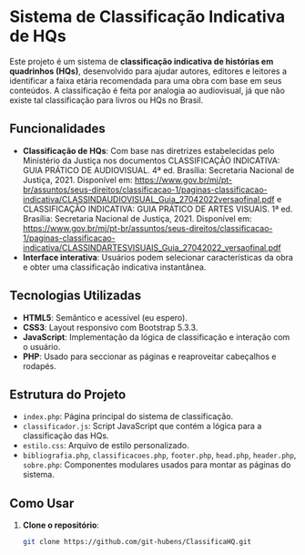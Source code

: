 # Sistema de Classificação Indicativa de HQs

Este projeto é um sistema de **classificação indicativa de histórias em quadrinhos (HQs)**, desenvolvido para ajudar autores, editores e leitores a identificar a faixa etária recomendada para uma obra com base em seus conteúdos. A classificação é feita por analogia ao audiovisual, já que não existe tal classificação para livros ou HQs no Brasil.

## Funcionalidades

- **Classificação de HQs**: Com base nas diretrizes estabelecidas pelo Ministério da Justiça nos documentos CLASSIFICAÇÃO INDICATIVA: GUIA PRÁTICO DE AUDIOVISUAL. 4ª ed. Brasília: Secretaria Nacional de Justiça, 2021. Disponível em: https://www.gov.br/mj/pt-br/assuntos/seus-direitos/classificacao-1/paginas-classificacao-indicativa/CLASSINDAUDIOVISUAL_Guia_27042022versaofinal.pdf e CLASSIFICAÇÃO INDICATIVA: GUIA PRÁTICO DE ARTES VISUAIS. 1ª ed. Brasília: Secretaria Nacional de Justiça, 2021. Disponível em: https://www.gov.br/mj/pt-br/assuntos/seus-direitos/classificacao-1/paginas-classificacao-indicativa/CLASSINDARTESVISUAIS_Guia_27042022_versaofinal.pdf
- **Interface interativa**: Usuários podem selecionar características da obra e obter uma classificação indicativa instantânea.

## Tecnologias Utilizadas

- **HTML5**: Semântico e acessível (eu espero).
- **CSS3**: Layout responsivo com Bootstrap 5.3.3.
- **JavaScript**: Implementação da lógica de classificação e interação com o usuário.
- **PHP**: Usado para seccionar as páginas e reaproveitar cabeçalhos e rodapés.

## Estrutura do Projeto

- `index.php`: Página principal do sistema de classificação.
- `classificador.js`: Script JavaScript que contém a lógica para a classificação das HQs.
- `estilo.css`: Arquivo de estilo personalizado.
- `bibliografia.php`, `classificacoes.php`, `footer.php`, `head.php`, `header.php`, `sobre.php`: Componentes modulares usados para montar as páginas do sistema.

## Como Usar

1. **Clone o repositório**:
   ```bash
   git clone https://github.com/git-hubens/ClassificaHQ.git
